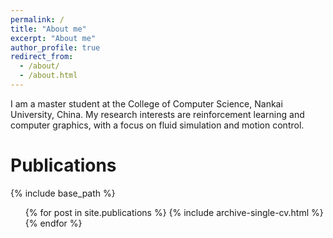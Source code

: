 ```yaml
---
permalink: /
title: "About me"
excerpt: "About me"
author_profile: true
redirect_from: 
  - /about/
  - /about.html
---
```


I am a master student at the College of Computer Science, Nankai University, China. My research interests are reinforcement learning and computer graphics, with a focus on fluid simulation and motion control.


# Publications

{% include base_path %}



  <ul>{% for post in site.publications %}
    {% include archive-single-cv.html %}
  {% endfor %}</ul>